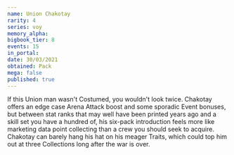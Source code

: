 ```yaml
---
name: Union Chakotay
rarity: 4
series: voy
memory_alpha:
bigbook_tier: 8
events: 15
in_portal:
date: 30/03/2021
obtained: Pack
mega: false
published: true
---
```


If this Union man wasn't Costumed, you wouldn't look twice. Chakotay offers an edge case Arena Attack boost and some sporadic Event bonuses, but between stat ranks that may well have been printed years ago and a skill set you have a hundred of, his six-pack introduction feels more like marketing data point collecting than a crew you should seek to acquire.  Chakotay can barely hang his hat on his meager Traits, which could top him out at three Collections long after the war is over.
